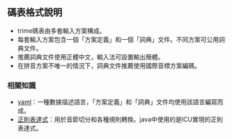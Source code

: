 ## 碼表格式說明
- trime碼表由多套輸入方案構成。
- 每套輸入方案包含一個「方案定義」和一個「詞典」文件。不同方案可公用詞典文件。
- 推薦詞典文件使用正體中文，輸入法可設置輸出簡體。
- 在拼音方案不唯一的情況下，詞典文件推薦使用國際音標方案編碼。

### 相關知識
- [yaml]：一種數據描述語言，「方案定義」和「詞典」文件均使用該語言編寫而成。
- [正則表達式]：用於音節切分和各種規則轉換。java中使用的是ICU實現的正則表達式。


[yaml]: http://yaml.org/
[正則表達式]: http://developer.android.com/reference/java/util/regex/Pattern.html
[Rime的詞典文件]: https://github.com/rime/home/wiki/RimeWithSchemata#碼表與詞典 
